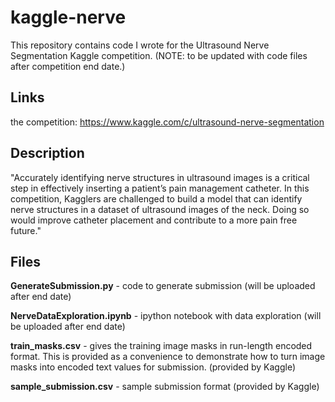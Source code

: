# kaggle-nerve

This repository contains code I wrote for the Ultrasound Nerve Segmentation Kaggle competition. (NOTE: to be updated with code files after competition end date.)

## Links

the competition: https://www.kaggle.com/c/ultrasound-nerve-segmentation


## Description

"Accurately identifying nerve structures in ultrasound images is a critical step in effectively inserting a patient’s pain management catheter. In this competition, Kagglers are challenged to build a model that can identify nerve structures in a dataset of ultrasound images of the neck. Doing so would improve catheter placement and contribute to a more pain free future."

## Files

**GenerateSubmission.py** - code to generate submission (will be uploaded after end date)

**NerveDataExploration.ipynb** - ipython notebook with data exploration (will be uploaded after end date)

**train_masks.csv** - gives the training image masks in run-length encoded format. This is provided as a convenience to demonstrate how to turn image masks into encoded text values for submission. (provided by Kaggle)

**sample_submission.csv** - sample submission format (provided by Kaggle)
